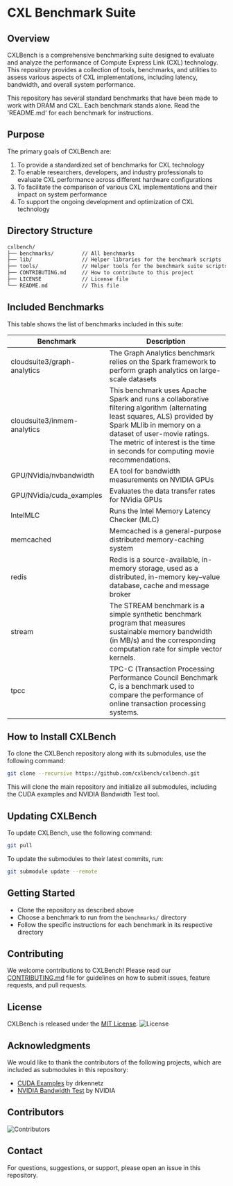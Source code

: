 # CXL Benchmark Suite

## Overview

CXLBench is a comprehensive benchmarking suite designed to evaluate and analyze the performance of Compute Express Link (CXL) technology. This repository provides a collection of tools, benchmarks, and utilities to assess various aspects of CXL implementations, including latency, bandwidth, and overall system performance.

This repository has several standard benchmarks that have been made to work with DRAM and CXL. Each benchmark stands alone. Read the 'README.md' for each benchmark for instructions.

## Purpose

The primary goals of CXLBench are:

1. To provide a standardized set of benchmarks for CXL technology
2. To enable researchers, developers, and industry professionals to evaluate CXL performance across different hardware configurations
3. To facilitate the comparison of various CXL implementations and their impact on system performance
4. To support the ongoing development and optimization of CXL technology

## Directory Structure

```bash
cxlbench/
├── benchmarks/         // All benchmarks
├── lib/                // Helper libraries for the benchmark scripts
├── tools/              // Helper tools for the benchmark suite scripts
├── CONTRIBUTING.md     // How to contribute to this project
├── LICENSE             // License file
└── README.md           // This file
```

## Included Benchmarks

This table shows the list of benchmarks included in this suite:

| Benchmark | Description |
|-----------|-------------|
| cloudsuite3/graph-analytics   | The Graph Analytics benchmark relies on the Spark framework to perform graph analytics on large-scale datasets |
| cloudsuite3/inmem-analytics   | This benchmark uses Apache Spark and runs a collaborative filtering algorithm (alternating least squares, ALS) provided by Spark MLlib in memory on a dataset of user-movie ratings. The metric of interest is the time in seconds for computing movie recommendations. |
| GPU/NVidia/nvbandwidth | EA tool for bandwidth measurements on NVIDIA GPUs |
| GPU/NVidia/cuda_examples | Evaluates the data transfer rates for NVidia GPUs |
| IntelMLC | Runs the Intel Memory Latency Checker (MLC) |
| memcached | Memcached is a general-purpose distributed memory-caching system |
| redis | Redis is a source-available, in-memory storage, used as a distributed, in-memory key–value database, cache and message broker |
| stream | The STREAM benchmark is a simple synthetic benchmark program that measures sustainable memory bandwidth (in MB/s) and the corresponding computation rate for simple vector kernels.  |
| tpcc | TPC-C (Transaction Processing Performance Council Benchmark C, is a benchmark used to compare the performance of online transaction processing systems. |

## How to Install CXLBench

To clone the CXLBench repository along with its submodules, use the following command:

```bash
git clone --recursive https://github.com/cxlbench/cxlbench.git
```

This will clone the main repository and initialize all submodules, including the CUDA examples and NVIDIA Bandwidth Test tool.

## Updating CXLBench

To update CXLBench, use the following command:
```bash
git pull
```

To update the submodules to their latest commits, run:
```bash
git submodule update --remote
```

## Getting Started

- Clone the repository as described above
- Choose a benchmark to run from the `benchmarks/` directory
- Follow the specific instructions for each benchmark in its respective directory

## Contributing
We welcome contributions to CXLBench! Please read our [CONTRIBUTING.md](./CONTRIBUTING.md) file for guidelines on how to submit issues, feature requests, and pull requests.

## License
CXLBench is released under the [MIT License](./LICENSE.md). ![License](https://img.shields.io/badge/license-MIT-blue.svg)

## Acknowledgments
We would like to thank the contributors of the following projects, which are included as submodules in this repository:
- [CUDA Examples](https://github.com/drkennetz/cuda_examples) by drkennetz
- [NVIDIA Bandwidth Test](https://github.com/NVIDIA/nvbandwidth) by NVIDIA

## Contributors

![Contributors](https://contributors-img.web.app/image?repo=cxlbench/cxlbench)

## Contact
For questions, suggestions, or support, please open an issue in this repository.
